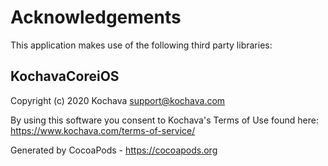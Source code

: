 # Acknowledgements
This application makes use of the following third party libraries:

## KochavaCoreiOS

Copyright (c) 2020 Kochava <support@kochava.com>

By using this software you consent to Kochava's Terms of Use found here:  https://www.kochava.com/terms-of-service/

Generated by CocoaPods - https://cocoapods.org
